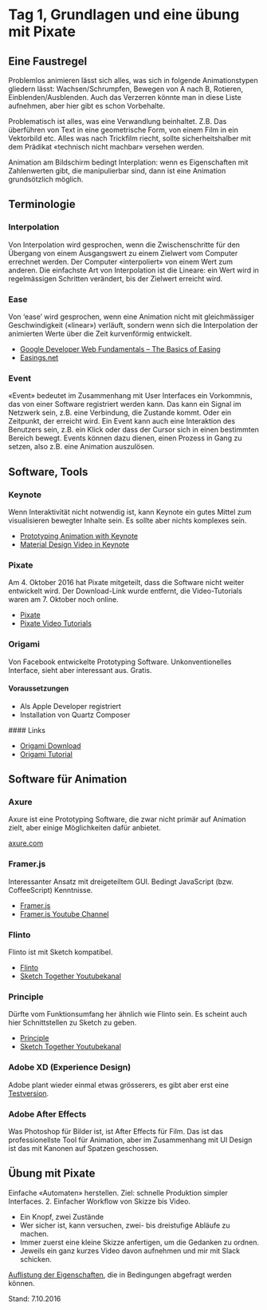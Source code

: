 # Tag 1, Grundlagen und eine übung mit Pixate

## Eine Faustregel

Problemlos animieren lässt sich alles, was sich in folgende Animationstypen gliedern lässt: Wachsen/Schrumpfen, Bewegen von A nach B, Rotieren, Einblenden/Ausblenden. Auch das Verzerren könnte man in diese Liste aufnehmen, aber hier gibt es schon Vorbehalte.

Problematisch ist alles, was eine Verwandlung beinhaltet. Z.B. Das überführen von Text in eine geometrische Form, von einem Film in ein Vektorbild etc. Alles was nach Trickfilm riecht, sollte sicherheitshalber mit dem Prädikat «technisch nicht machbar» versehen werden.

Animation am Bildschirm bedingt Interplation: wenn es Eigenschaften mit Zahlenwerten gibt, die manipulierbar sind, dann ist eine Animation grundsötzlich möglich.

## Terminologie

### Interpolation

Von Interpolation wird gesprochen, wenn die Zwischenschritte für den Übergang von einem Ausgangswert zu einem Zielwert vom Computer errechnet werden. Der Computer «interpoliert» von einem Wert zum anderen.
Die einfachste Art von Interpolation ist die Lineare: ein Wert wird in regelmässigen Schritten verändert, bis der Zielwert erreicht wird.

### Ease

Von ‘ease’ wird gesprochen, wenn eine Animation nicht mit gleichmässiger Geschwindigkeit («linear») verläuft, sondern wenn sich die Interpolation der animierten Werte über die Zeit kurvenförmig entwickelt.

* [Google Developer Web Fundamentals – The Basics of Easing](https://developers.google.com/web/fundamentals/design-and-ui/animations/the-basics-of-easing)
* [Easings.net](http://easings.net/de)

### Event

«Event» bedeutet im Zusammenhang mit User Interfaces ein Vorkommnis, das von einer Software registriert werden kann. Das kann ein Signal im Netzwerk sein, z.B. eine Verbindung, die Zustande kommt. Oder ein Zeitpunkt, der erreicht wird.
Ein Event kann auch eine Interaktion des Benutzers sein, z.B. ein Klick oder dass der Cursor sich in einen bestimmten Bereich bewegt.
Events können dazu dienen, einen Prozess in Gang zu setzen, also z.B. eine Animation auszulösen.

## Software, Tools

### Keynote

Wenn Interaktivität nicht notwendig ist, kann Keynote ein gutes Mittel zum visualisieren bewegter Inhalte sein. Es sollte aber nichts komplexes sein.

* [Prototyping Animation with Keynote](https://robots.thoughtbot.com/animating-with-keynote)
* [Material Design Video in Keynote](https://vimeo.com/100377108)

### Pixate

Am 4. Oktober 2016 hat Pixate mitgeteilt, dass die Software nicht weiter entwickelt wird. Der Download-Link wurde entfernt, die Video-Tutorials waren am 7. Oktober noch online.

* [Pixate](http://pixate.com)
* [Pixate Video Tutorials](http://www.pixate.com/education/video-tutorials/)

### Origami

Von Facebook entwickelte Prototyping Software. Unkonventionelles Interface, sieht aber interessant aus. Gratis.

#### Voraussetzungen

* Als Apple Developer registriert
* Installation von Quartz Composer

#### Links

* [Origami Download](http://facebook.github.io/origami/download/)
* [Origami Tutorial](http://facebook.github.io/origami/tutorials/)

## Software für Animation

### Axure

Axure ist eine Prototyping Software, die zwar nicht primär auf Animation zielt, aber einige Möglichkeiten dafür anbietet.

[axure.com](http://www.axure.com/)

### Framer.js

Interessanter Ansatz mit dreigeteiltem GUI. Bedingt JavaScript (bzw. CoffeeScript) Kenntnisse.

* [Framer.js](https://framerjs.com/)
* [Framer.js Youtube Channel](https://www.youtube.com/channel/UCW5gUZ7lKGrAbLOkHv2xfbw)

### Flinto

Flinto ist mit Sketch kompatibel.

* [Flinto](https://www.flinto.com/)
* [Sketch Together Youtubekanal](https://www.youtube.com/channel/UCZHkx_OyRXHb1D3XTqOidRw)

### Principle

Dürfte vom Funktionsumfang her ähnlich wie Flinto sein. Es scheint auch hier Schnittstellen zu Sketch zu geben.

* [Principle](http://principleformac.com/)
* [Sketch Together Youtubekanal](https://www.youtube.com/channel/UCZHkx_OyRXHb1D3XTqOidRw)

### Adobe XD (Experience Design)

Adobe plant wieder einmal etwas grösserers, es gibt aber erst eine [Testversion](https://www.adobe.com/products/experience-design.html).

### Adobe After Effects

Was Photoshop für Bilder ist, ist After Effects für Film. Das ist das professionellste Tool für Animation, aber im Zusammenhang mit UI Design ist das mit Kanonen auf Spatzen geschossen.

## Übung mit Pixate

Einfache «Automaten» herstellen. Ziel: schnelle Produktion simpler Interfaces. 2. Einfacher Workflow von Skizze bis Video.

* Ein Knopf, zwei Zustände
* Wer sicher ist, kann versuchen, zwei- bis dreistufige Abläufe zu machen.
* Immer zuerst eine kleine Skizze anfertigen, um die Gedanken zu ordnen.
* Jeweils ein ganz kurzes Video davon aufnehmen und mir mit Slack schicken.

[Auflistung der Eigenschaften](http://help.pixate.com/knowledgebase/articles/665635-3i-conditions), die in Bedingungen abgefragt werden können.

Stand: 7.10.2016
